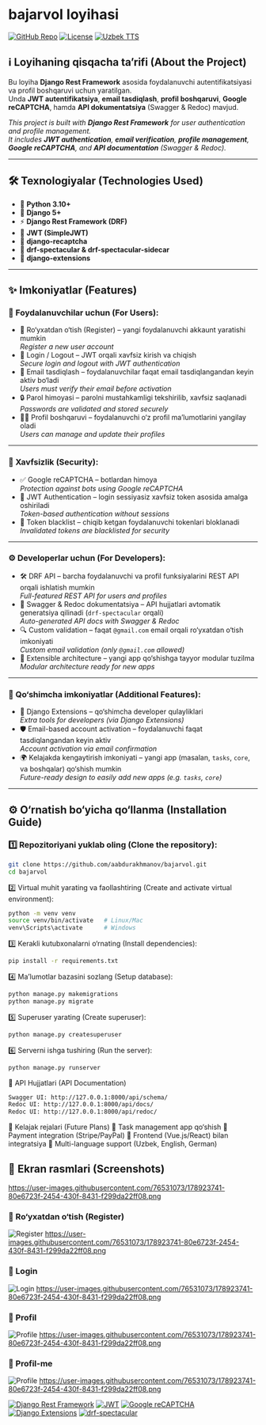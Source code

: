 # bajarvol loyihasi 

[![GitHub Repo](https://img.shields.io/badge/GitHub-aabdurakhmanov-blue?style=flat&logo=github)](https://github.com/aabdurakhmanov)
[![License](https://img.shields.io/badge/License-MIT-green.svg?style=flat)](#license)
[![Uzbek TTS](https://img.shields.io/badge/Language-Uzbek-blueviolet?style=flat)](#features)


## ℹ️ Loyihaning qisqacha ta’rifi (About the Project)
Bu loyiha **Django Rest Framework** asosida foydalanuvchi autentifikatsiyasi va profil boshqaruvi uchun yaratilgan.  
Unda **JWT autentifikatsiya**, **email tasdiqlash**, **profil boshqaruvi**, **Google reCAPTCHA**, hamda **API dokumentatsiya** (Swagger & Redoc) mavjud.  

_This project is built with **Django Rest Framework** for user authentication and profile management.  
It includes **JWT authentication**, **email verification**, **profile management**, **Google reCAPTCHA**, and **API documentation** (Swagger & Redoc)._  

---

## 🛠 Texnologiyalar (Technologies Used)
- 🐍 **Python 3.10+**  
- 🎯 **Django 5+**  
- ⚡ **Django Rest Framework (DRF)**  
- 🔐 **JWT (SimpleJWT)**  
- 🔑 **django-recaptcha**  
- 📖 **drf-spectacular & drf-spectacular-sidecar**  
- 🧾 **django-extensions**  

---

## ✨ Imkoniyatlar (Features)

### 👤 Foydalanuvchilar uchun (For Users):
- 📝 Ro‘yxatdan o‘tish (Register) – yangi foydalanuvchi akkaunt yaratishi mumkin  
  _Register a new user account_
- 🔑 Login / Logout – JWT orqali xavfsiz kirish va chiqish  
  _Secure login and logout with JWT authentication_
- 📧 Email tasdiqlash – foydalanuvchilar faqat email tasdiqlangandan keyin aktiv bo‘ladi  
  _Users must verify their email before activation_
- 🔒 Parol himoyasi – parolni mustahkamligi tekshirilib, xavfsiz saqlanadi  
  _Passwords are validated and stored securely_
- 👨‍💻 Profil boshqaruvi – foydalanuvchi o‘z profil ma’lumotlarini yangilay oladi  
  _Users can manage and update their profiles_

---

### 🔐 Xavfsizlik (Security):
- ✅ Google reCAPTCHA – botlardan himoya  
  _Protection against bots using Google reCAPTCHA_
- 🔑 JWT Authentication – login sessiyasiz xavfsiz token asosida amalga oshiriladi  
  _Token-based authentication without sessions_
- 🚫 Token blacklist – chiqib ketgan foydalanuvchi tokenlari bloklanadi  
  _Invalidated tokens are blacklisted for security_

---

### ⚙️ Developerlar uchun (For Developers):
- 🛠 DRF API – barcha foydalanuvchi va profil funksiyalarini REST API orqali ishlatish mumkin  
  _Full-featured REST API for users and profiles_
- 📖 Swagger & Redoc dokumentatsiya – API hujjatlari avtomatik generatsiya qilinadi (`drf-spectacular` orqali)  
  _Auto-generated API docs with Swagger & Redoc_
- 🔍 Custom validation – faqat `@gmail.com` email orqali ro‘yxatdan o‘tish imkoniyati  
  _Custom email validation (only `@gmail.com` allowed)_
- 🧩 Extensible architecture – yangi app qo‘shishga tayyor modular tuzilma  
  _Modular architecture ready for new apps_

---

### 🎯 Qo‘shimcha imkoniyatlar (Additional Features):
- 🧾 Django Extensions – qo‘shimcha developer qulayliklari  
  _Extra tools for developers (via Django Extensions)_
- 🛡 Email-based account activation – foydalanuvchi faqat tasdiqlangandan keyin aktiv  
  _Account activation via email confirmation_
- 🌍 Kelajakda kengaytirish imkoniyati – yangi app (masalan, `tasks`, `core`, va boshqalar) qo‘shish mumkin  
  _Future-ready design to easily add new apps (e.g. `tasks`, `core`)_

---

## ⚙️ O‘rnatish bo‘yicha qo‘llanma (Installation Guide)

### 1️⃣ Repozitoriyani yuklab oling (Clone the repository):
```bash
git clone https://github.com/aabdurakhmanov/bajarvol.git
cd bajarvol
```

2️⃣ Virtual muhit yarating va faollashtiring (Create and activate virtual environment):
```bash
python -m venv venv
source venv/bin/activate   # Linux/Mac
venv\Scripts\activate      # Windows
```

3️⃣ Kerakli kutubxonalarni o‘rnating (Install dependencies):
```bash
pip install -r requirements.txt
```

4️⃣ Ma’lumotlar bazasini sozlang (Setup database):
```bash
python manage.py makemigrations
python manage.py migrate
```

5️⃣ Superuser yarating (Create superuser):
```bash
python manage.py createsuperuser
```

6️⃣ Serverni ishga tushiring (Run the server):
```bash
python manage.py runserver
```

📖 API Hujjatlari (API Documentation)
```bash
Swagger UI: http://127.0.0.1:8000/api/schema/
Redoc UI: http://127.0.0.1:8000/api/docs/
Redoc UI: http://127.0.0.1:8000/api/redoc/
```

🔮 Kelajak rejalari (Future Plans)
📌 Task management app qo‘shish
📌 Payment integration (Stripe/PayPal)
📌 Frontend (Vue.js/React) bilan integratsiya
📌 Multi-language support (Uzbek, English, German)


## 📸 Ekran rasmlari (Screenshots)
https://user-images.githubusercontent.com/76531073/178923741-80e6723f-2454-430f-8431-f299da22ff08.png
### 📝 Ro‘yxatdan o‘tish (Register)
![Register](https://user-images.githubusercontent.com/76531073/178923741-80e6723f-2454-430f-8431-f299da22ff08.png
)
https://user-images.githubusercontent.com/76531073/178923741-80e6723f-2454-430f-8431-f299da22ff08.png
### 🔑 Login
![Login](<img width="1366" height="683" alt="login" src="https://github.com/user-attachments/assets/50abd561-4091-40c0-8fdc-590e72a716bd" />
)
https://user-images.githubusercontent.com/76531073/178923741-80e6723f-2454-430f-8431-f299da22ff08.png
### 👤 Profil
![Profile](<img width="1365" height="675" alt="design" src="https://github.com/user-attachments/assets/dab69967-4235-4682-91f6-73210aaeb9ef" />
)
https://user-images.githubusercontent.com/76531073/178923741-80e6723f-2454-430f-8431-f299da22ff08.png

### 👤 Profil-me
![Profile](<img width="1365" height="678" alt="user-profile-bingo-djangoadminpanel png" src="https://github.com/user-attachments/assets/4b4ff00f-bb21-4823-aea4-2be8d3de3817" />
)
https://user-images.githubusercontent.com/76531073/178923741-80e6723f-2454-430f-8431-f299da22ff08.png

[![Django Rest Framework](https://img.shields.io/badge/DRF-Django%20Rest%20Framework-red?style=flat&logo=django)](https://www.django-rest-framework.org/)
[![JWT](https://img.shields.io/badge/Auth-JWT-green?style=flat&logo=jsonwebtokens)](https://jwt.io/)
[![Google reCAPTCHA](https://img.shields.io/badge/Security-reCAPTCHA-blue?style=flat&logo=google)](https://www.google.com/recaptcha/about/)
[![Django Extensions](https://img.shields.io/badge/Tools-Django%20Extensions-orange?style=flat&logo=python)](https://django-extensions.readthedocs.io/)
[![drf-spectacular](https://img.shields.io/badge/API-DRF%20Spectacular-purple?style=flat&logo=swagger)](https://drf-spectacular.readthedocs.io/)







